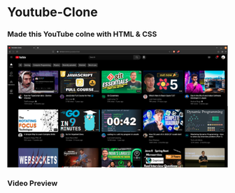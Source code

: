 # Youtube-Clone
### Made this YouTube colne with HTML & CSS
![YC-screenshot](./assets/YC-screenshot.png)

### Video Preview


